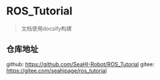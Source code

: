 # ROS_Tutorial

> 文档使用docsify构建

## 仓库地址
github: https://github.com/SeaHI-Robot/ROS_Tutorial
gitee: https://gitee.com/seahipage/ros_tutorial
